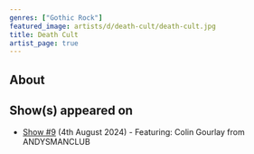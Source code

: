 ```yaml
---
genres: ["Gothic Rock"]
featured_image: artists/d/death-cult/death-cult.jpg
title: Death Cult
artist_page: true
---
```

## About



## Show(s) appeared on

- [Show #9](/shows/featuring-colin-gourlay-from-andysmanclub/) (4th August 2024) - Featuring: Colin Gourlay from ANDYSMANCLUB


